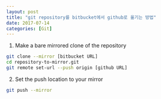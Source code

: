 ```yaml
---
layout: post
title: "git repository를 bitbucket에서 github로 옮기는 방법"
date: 2017-07-14
categories: [Git]
---
```

1. Make a bare mirrored clone of the repository 
``` sh
git clone --mirror [bitbucket URL]
cd repository-to-mirror.git 
git remote set-url --push origin [github URL]
```
2. Set the push location to your mirror  
``` sh
git push --mirror 
```


